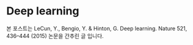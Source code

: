 # Deep learning
본 포스트는 LeCun, Y., Bengio, Y. & Hinton, G. Deep learning. Nature 521, 436–444 (2015) 논문을 간추린 글 입니다.



<!--stackedit_data:
eyJoaXN0b3J5IjpbMTMzODQxNjE4MCwtMTI0NTcwMTY0MV19
-->